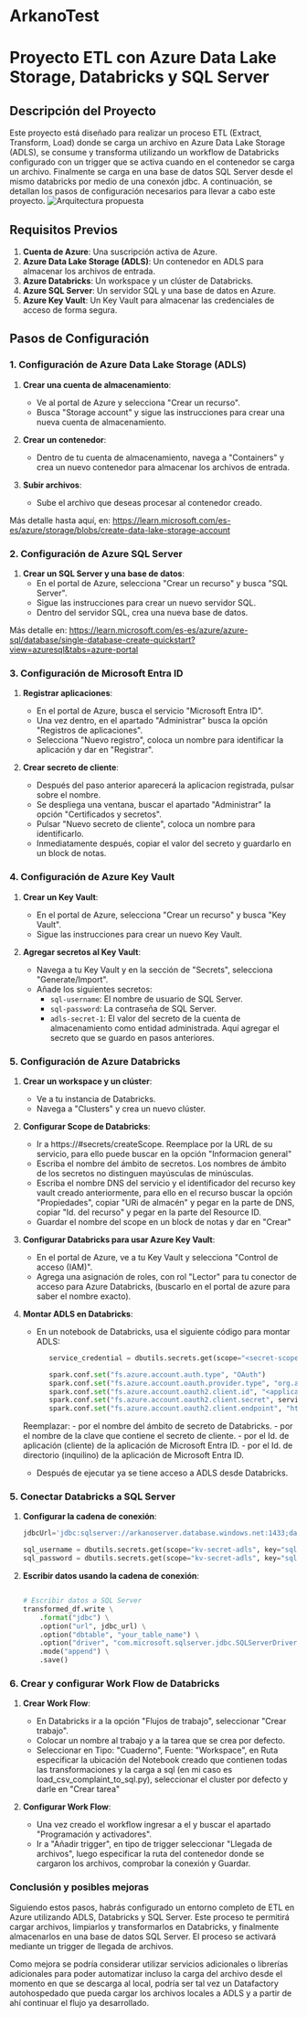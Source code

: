 # ArkanoTest
# Proyecto ETL con Azure Data Lake Storage, Databricks y SQL Server

## Descripción del Proyecto

Este proyecto está diseñado para realizar un proceso ETL (Extract, Transform, Load) donde se carga un archivo en Azure Data Lake Storage (ADLS), se consume y transforma utilizando un workflow de Databricks configurado con un trigger que se activa cuando en el contenedor se carga un archivo. Finalmente se carga en una base de datos SQL Server desde el mismo databricks por medio de una conexón jdbc. A continuación, se detallan los pasos de configuración necesarios para llevar a cabo este proyecto.
![Arquitectura propuesta](ArquitecturaETL.png)

## Requisitos Previos

1. **Cuenta de Azure**: Una suscripción activa de Azure.
2. **Azure Data Lake Storage (ADLS)**: Un contenedor en ADLS para almacenar los archivos de entrada.
3. **Azure Databricks**: Un workspace y un clúster de Databricks.
4. **Azure SQL Server**: Un servidor SQL y una base de datos en Azure.
5. **Azure Key Vault**: Un Key Vault para almacenar las credenciales de acceso de forma segura.

## Pasos de Configuración

### 1. Configuración de Azure Data Lake Storage (ADLS)

1. **Crear una cuenta de almacenamiento**:
   - Ve al portal de Azure y selecciona "Crear un recurso".
   - Busca "Storage account" y sigue las instrucciones para crear una nueva cuenta de almacenamiento.

2. **Crear un contenedor**:
   - Dentro de tu cuenta de almacenamiento, navega a "Containers" y crea un nuevo contenedor para almacenar los archivos de entrada.

3. **Subir archivos**:
   - Sube el archivo que deseas procesar al contenedor creado.

Más detalle hasta aquí, en: https://learn.microsoft.com/es-es/azure/storage/blobs/create-data-lake-storage-account

### 2. Configuración de Azure SQL Server

1. **Crear un SQL Server y una base de datos**:
   - En el portal de Azure, selecciona "Crear un recurso" y busca "SQL Server".
   - Sigue las instrucciones para crear un nuevo servidor SQL.
   - Dentro del servidor SQL, crea una nueva base de datos.

Más detalle en: https://learn.microsoft.com/es-es/azure/azure-sql/database/single-database-create-quickstart?view=azuresql&tabs=azure-portal

### 3. Configuración de Microsoft Entra ID

1. **Registrar aplicaciones**:
   - En el portal de Azure, busca el servicio "Microsoft Entra ID".
   - Una vez dentro, en el apartado "Administrar" busca la opción "Registros de aplicaciones".
   - Selecciona "Nuevo registro", coloca un nombre para identificar la aplicación y dar en "Registrar".
   
2. **Crear secreto de cliente**:
   - Después del paso anterior aparecerá la aplicacion registrada, pulsar sobre el nombre.
   - Se despliega una ventana, buscar el apartado "Administrar" la opción "Certificados y secretos".
   - Pulsar "Nuevo secreto de cliente", coloca un nombre para identificarlo.
   - Inmediatamente después, copiar el valor del secreto y guardarlo en un block de notas.

### 4. Configuración de Azure Key Vault

1. **Crear un Key Vault**:
   - En el portal de Azure, selecciona "Crear un recurso" y busca "Key Vault".
   - Sigue las instrucciones para crear un nuevo Key Vault.

2. **Agregar secretos al Key Vault**:
   - Navega a tu Key Vault y en la sección de "Secrets", selecciona "Generate/Import".
   - Añade los siguientes secretos:
     - `sql-username`: El nombre de usuario de SQL Server.
     - `sql-password`: La contraseña de SQL Server.
     - `adls-secret-1`: El valor del secreto de la cuenta de almacenamiento como entidad administrada. Aquí agregar el secreto que se guardo en pasos anteriores. 

### 5. Configuración de Azure Databricks

1. **Crear un workspace y un clúster**:
   - Ve a tu instancia de Databricks.
   - Navega a "Clusters" y crea un nuevo clúster.

2. **Configurar Scope de Databricks**:
   - Ir a https://<databricks-instance>#secrets/createScope. Reemplace <databricks-instance> por la URL de su servicio, para ello puede buscar en la opción "Informacion general"
   - Escriba el nombre del ámbito de secretos. Los nombres de ámbito de los secretos no distinguen mayúsculas de minúsculas.
   - Escriba el nombre DNS del servicio y el identificador del recurso key vault creado anteriormente, para ello en el recurso buscar la opción "Propiedades", copiar "URi de almacén" y pegar en la parte de DNS, copiar "Id. del recurso" y pegar en la parte del Resource ID.
   - Guardar el nombre del scope en un block de notas y dar en "Crear"

2. **Configurar Databricks para usar Azure Key Vault**:
   - En el portal de Azure, ve a tu Key Vault y selecciona "Control de acceso (IAM)".
   - Agrega una asignación de roles, con rol "Lector" para tu conector de acceso para Azure Databricks, (buscarlo en el portal de azure para saber el nombre exacto).

3. **Montar ADLS en Databricks**:
   - En un notebook de Databricks, usa el siguiente código para montar ADLS:
     ```python
        service_credential = dbutils.secrets.get(scope="<secret-scope>",key="<service-credential-key>")

        spark.conf.set("fs.azure.account.auth.type", "OAuth")
        spark.conf.set("fs.azure.account.oauth.provider.type", "org.apache.hadoop.fs.azurebfs.oauth2.ClientCredsTokenProvider")
        spark.conf.set("fs.azure.account.oauth2.client.id", "<application-id>")
        spark.conf.set("fs.azure.account.oauth2.client.secret", service_credential)
        spark.conf.set("fs.azure.account.oauth2.client.endpoint", "https://login.microsoftonline.com/<directory-id>/oauth2/token")
     ```
    Reemplazar:
        - <secret-scope> por el nombre del ámbito de secreto de Databricks.
        - <service-credential-key> por el nombre de la clave que contiene el secreto de cliente.
        - <application-id> por el Id. de aplicación (cliente) de la aplicación de Microsoft Entra ID.
        - <directory-id> por el Id. de directorio (inquilino) de la aplicación de Microsoft Entra ID.
    
    - Después de ejecutar ya se tiene acceso a ADLS desde Databricks.

### 5. Conectar Databricks a SQL Server

1. **Configurar la cadena de conexión**:

    ```python
    jdbcUrl='jdbc:sqlserver://arkanoserver.database.windows.net:1433;database=db_arkano_test'

    sql_username = dbutils.secrets.get(scope="kv-secret-adls", key="sql-username")
    sql_password = dbutils.secrets.get(scope="kv-secret-adls", key="sql-password")
    ```

2. **Escribir datos usando la cadena de conexión**:

    ```python

    # Escribir datos a SQL Server
    transformed_df.write \
        .format("jdbc") \
        .option("url", jdbc_url) \
        .option("dbtable", "your_table_name") \
        .option("driver", "com.microsoft.sqlserver.jdbc.SQLServerDriver") \
        .mode("append") \
        .save()
    ```

### 6. Crear y configurar Work Flow de Databricks

1. **Crear Work Flow**:
    - En Databricks ir a la opción "Flujos de trabajo", seleccionar "Crear trabajo".
    - Colocar un nombre al trabajo y a la tarea que se crea por defecto.
    - Seleccionar en Tipo: "Cuaderno", Fuente: "Workspace", en Ruta especificar la ubicación del Notebook creado que contienen todas las transformaciones y la carga a sql (en mi caso es load_csv_complaint_to_sql.py), seleccionar el cluster por defecto y darle en "Crear tarea"

2. **Configurar Work Flow**:
    - Una vez creado el workflow ingresar a el y buscar el apartado "Programación y activadores".
    - Ir a "Añadir trigger", en tipo de trigger seleccionar "Llegada de archivos", luego especificar la ruta del contenedor donde se cargaron los archivos, comprobar la conexión y Guardar.


### Conclusión y posibles mejoras

Siguiendo estos pasos, habrás configurado un entorno completo de ETL en Azure utilizando ADLS, Databricks y SQL Server. Este proceso te permitirá cargar archivos, limpiarlos y transformarlos en Databricks, y finalmente almacenarlos en una base de datos SQL Server. El proceso se activará mediante un trigger de llegada de archivos.

Como mejora se podría considerar utilizar servicios adicionales o librerías adicionales para poder automatizar incluso la carga del archivo desde el momento en que se descarga al local, podría ser tal vez un Datafactory autohospedado que pueda cargar los archivos locales a ADLS y a partir de ahí continuar el flujo ya desarrollado.